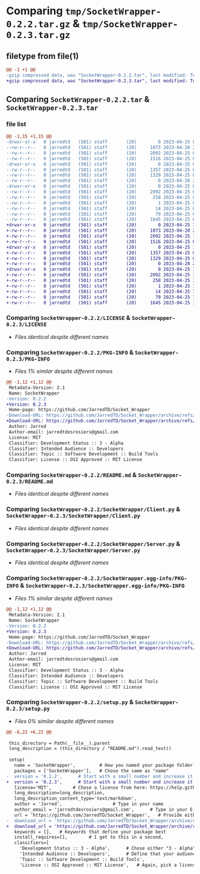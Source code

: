 # Comparing `tmp/SocketWrapper-0.2.2.tar.gz` & `tmp/SocketWrapper-0.2.3.tar.gz`

## filetype from file(1)

```diff
@@ -1 +1 @@
-gzip compressed data, was "SocketWrapper-0.2.2.tar", last modified: Tue Apr 25 00:20:55 2023, max compression
+gzip compressed data, was "SocketWrapper-0.2.3.tar", last modified: Tue Apr 25 16:06:35 2023, max compression
```

## Comparing `SocketWrapper-0.2.2.tar` & `SocketWrapper-0.2.3.tar`

### file list

```diff
@@ -1,15 +1,15 @@
-drwxr-xr-x   0 jarredtd   (501) staff       (20)        0 2023-04-25 00:20:55.056917 SocketWrapper-0.2.2/
--rw-r--r--   0 jarredtd   (501) staff       (20)     1073 2023-04-20 23:18:46.000000 SocketWrapper-0.2.2/LICENSE
--rw-r--r--   0 jarredtd   (501) staff       (20)     2092 2023-04-25 00:20:55.057156 SocketWrapper-0.2.2/PKG-INFO
--rw-r--r--   0 jarredtd   (501) staff       (20)     1516 2023-04-25 00:12:39.000000 SocketWrapper-0.2.2/README.md
-drwxr-xr-x   0 jarredtd   (501) staff       (20)        0 2023-04-25 00:20:55.053839 SocketWrapper-0.2.2/SocketWrapper/
--rw-r--r--   0 jarredtd   (501) staff       (20)     1357 2023-04-25 00:10:43.000000 SocketWrapper-0.2.2/SocketWrapper/Client.py
--rw-r--r--   0 jarredtd   (501) staff       (20)     1329 2023-04-25 00:10:51.000000 SocketWrapper-0.2.2/SocketWrapper/Server.py
--rw-r--r--   0 jarredtd   (501) staff       (20)        0 2023-04-20 22:24:19.000000 SocketWrapper-0.2.2/SocketWrapper/__init__.py
-drwxr-xr-x   0 jarredtd   (501) staff       (20)        0 2023-04-25 00:20:55.056036 SocketWrapper-0.2.2/SocketWrapper.egg-info/
--rw-r--r--   0 jarredtd   (501) staff       (20)     2092 2023-04-25 00:20:55.000000 SocketWrapper-0.2.2/SocketWrapper.egg-info/PKG-INFO
--rw-r--r--   0 jarredtd   (501) staff       (20)      258 2023-04-25 00:20:55.000000 SocketWrapper-0.2.2/SocketWrapper.egg-info/SOURCES.txt
--rw-r--r--   0 jarredtd   (501) staff       (20)        1 2023-04-25 00:20:55.000000 SocketWrapper-0.2.2/SocketWrapper.egg-info/dependency_links.txt
--rw-r--r--   0 jarredtd   (501) staff       (20)       14 2023-04-25 00:20:55.000000 SocketWrapper-0.2.2/SocketWrapper.egg-info/top_level.txt
--rw-r--r--   0 jarredtd   (501) staff       (20)       79 2023-04-25 00:20:55.058133 SocketWrapper-0.2.2/setup.cfg
--rw-r--r--   0 jarredtd   (501) staff       (20)     1645 2023-04-25 00:17:23.000000 SocketWrapper-0.2.2/setup.py
+drwxr-xr-x   0 jarredtd   (501) staff       (20)        0 2023-04-25 16:06:35.815349 SocketWrapper-0.2.3/
+-rw-r--r--   0 jarredtd   (501) staff       (20)     1073 2023-04-20 23:18:46.000000 SocketWrapper-0.2.3/LICENSE
+-rw-r--r--   0 jarredtd   (501) staff       (20)     2092 2023-04-25 16:06:35.815438 SocketWrapper-0.2.3/PKG-INFO
+-rw-r--r--   0 jarredtd   (501) staff       (20)     1516 2023-04-25 00:12:39.000000 SocketWrapper-0.2.3/README.md
+drwxr-xr-x   0 jarredtd   (501) staff       (20)        0 2023-04-25 16:06:35.814631 SocketWrapper-0.2.3/SocketWrapper/
+-rw-r--r--   0 jarredtd   (501) staff       (20)     1357 2023-04-25 00:10:43.000000 SocketWrapper-0.2.3/SocketWrapper/Client.py
+-rw-r--r--   0 jarredtd   (501) staff       (20)     1329 2023-04-25 00:10:51.000000 SocketWrapper-0.2.3/SocketWrapper/Server.py
+-rw-r--r--   0 jarredtd   (501) staff       (20)        0 2023-04-20 22:24:19.000000 SocketWrapper-0.2.3/SocketWrapper/__init__.py
+drwxr-xr-x   0 jarredtd   (501) staff       (20)        0 2023-04-25 16:06:35.815219 SocketWrapper-0.2.3/SocketWrapper.egg-info/
+-rw-r--r--   0 jarredtd   (501) staff       (20)     2092 2023-04-25 16:06:35.000000 SocketWrapper-0.2.3/SocketWrapper.egg-info/PKG-INFO
+-rw-r--r--   0 jarredtd   (501) staff       (20)      258 2023-04-25 16:06:35.000000 SocketWrapper-0.2.3/SocketWrapper.egg-info/SOURCES.txt
+-rw-r--r--   0 jarredtd   (501) staff       (20)        1 2023-04-25 16:06:35.000000 SocketWrapper-0.2.3/SocketWrapper.egg-info/dependency_links.txt
+-rw-r--r--   0 jarredtd   (501) staff       (20)       14 2023-04-25 16:06:35.000000 SocketWrapper-0.2.3/SocketWrapper.egg-info/top_level.txt
+-rw-r--r--   0 jarredtd   (501) staff       (20)       79 2023-04-25 16:06:35.815794 SocketWrapper-0.2.3/setup.cfg
+-rw-r--r--   0 jarredtd   (501) staff       (20)     1645 2023-04-25 16:06:26.000000 SocketWrapper-0.2.3/setup.py
```

### Comparing `SocketWrapper-0.2.2/LICENSE` & `SocketWrapper-0.2.3/LICENSE`

 * *Files identical despite different names*

### Comparing `SocketWrapper-0.2.2/PKG-INFO` & `SocketWrapper-0.2.3/PKG-INFO`

 * *Files 1% similar despite different names*

```diff
@@ -1,12 +1,12 @@
 Metadata-Version: 2.1
 Name: SocketWrapper
-Version: 0.2.2
+Version: 0.2.3
 Home-page: https://github.com/JarredTD/Socket_Wrapper
-Download-URL: https://github.com/JarredTD/Socket_Wrapper/archive/refs/tags/0.2.2.tar.gz
+Download-URL: https://github.com/JarredTD/Socket_Wrapper/archive/refs/tags/0.2.3.tar.gz
 Author: Jarred
 Author-email: jarredtdesrosiers@gmail.com
 License: MIT
 Classifier: Development Status :: 3 - Alpha
 Classifier: Intended Audience :: Developers
 Classifier: Topic :: Software Development :: Build Tools
 Classifier: License :: OSI Approved :: MIT License
```

### Comparing `SocketWrapper-0.2.2/README.md` & `SocketWrapper-0.2.3/README.md`

 * *Files identical despite different names*

### Comparing `SocketWrapper-0.2.2/SocketWrapper/Client.py` & `SocketWrapper-0.2.3/SocketWrapper/Client.py`

 * *Files identical despite different names*

### Comparing `SocketWrapper-0.2.2/SocketWrapper/Server.py` & `SocketWrapper-0.2.3/SocketWrapper/Server.py`

 * *Files identical despite different names*

### Comparing `SocketWrapper-0.2.2/SocketWrapper.egg-info/PKG-INFO` & `SocketWrapper-0.2.3/SocketWrapper.egg-info/PKG-INFO`

 * *Files 1% similar despite different names*

```diff
@@ -1,12 +1,12 @@
 Metadata-Version: 2.1
 Name: SocketWrapper
-Version: 0.2.2
+Version: 0.2.3
 Home-page: https://github.com/JarredTD/Socket_Wrapper
-Download-URL: https://github.com/JarredTD/Socket_Wrapper/archive/refs/tags/0.2.2.tar.gz
+Download-URL: https://github.com/JarredTD/Socket_Wrapper/archive/refs/tags/0.2.3.tar.gz
 Author: Jarred
 Author-email: jarredtdesrosiers@gmail.com
 License: MIT
 Classifier: Development Status :: 3 - Alpha
 Classifier: Intended Audience :: Developers
 Classifier: Topic :: Software Development :: Build Tools
 Classifier: License :: OSI Approved :: MIT License
```

### Comparing `SocketWrapper-0.2.2/setup.py` & `SocketWrapper-0.2.3/setup.py`

 * *Files 0% similar despite different names*

```diff
@@ -6,22 +6,22 @@
 
 this_directory = Path(__file__).parent
 long_description = (this_directory / "README.md").read_text()
 
 setup(
   name = 'SocketWrapper',         # How you named your package folder (MyLib)
   packages = ['SocketWrapper'],   # Chose the same as "name"
-  version = '0.2.2',      # Start with a small number and increase it with every change you make
+  version = '0.2.3',      # Start with a small number and increase it with every change you make
   license='MIT',        # Chose a license from here: https://help.github.com/articles/licensing-a-repository
   long_description=long_description,
   long_description_content_type='text/markdown',
   author = 'Jarred',                   # Type in your name
   author_email = 'jarredtdesrosiers@gmail.com',      # Type in your E-Mail
   url = 'https://github.com/JarredTD/Socket_Wrapper',   # Provide either the link to your github or to your website
-  download_url = 'https://github.com/JarredTD/Socket_Wrapper/archive/refs/tags/0.2.2.tar.gz',    # I explain this later on
+  download_url = 'https://github.com/JarredTD/Socket_Wrapper/archive/refs/tags/0.2.3.tar.gz',    # I explain this later on
   keywords = [],   # Keywords that define your package best
   install_requires=[],        # I get to this in a second,
   classifiers=[
     'Development Status :: 3 - Alpha',      # Chose either "3 - Alpha", "4 - Beta" or "5 - Production/Stable" as the current state of your package
     'Intended Audience :: Developers',      # Define that your audience are developers
     'Topic :: Software Development :: Build Tools',
     'License :: OSI Approved :: MIT License',   # Again, pick a license
```

